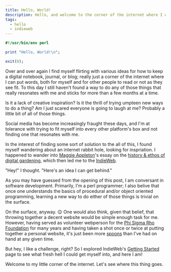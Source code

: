 ```yaml
---
title: Hello, World!
description: Hello, and welcome to the corner of the internet where I write all of the words.
tags:
  - hello
  - indieweb
---
```


```perl
#!/usr/bin/env perl

print "Hello, World!\n";

exit(0);
```

Over and over again I find myself flirting with various ideas for how to keep a digital notebook, journal, or blog; really just a corner of the
internet where I can put words, both for myself and for other people to read or not as they see fit. To this day I still haven't found a way to
do any of those things that really resonates with me and sticks for more than a few months at a time.

Is it a lack of creative inspiration? Is it the thrill of trying umpteen new ways to do a thing? Am I just scared everyone is going to laugh
at me? Probably a little bit of all of those things.

Social media has become increasingly fraught these days, and I'm at tolerance with trying to fit myself into every other platform's box and not finding
one that resonates with me.

In the interest of finding some sort of solution to the all of this, I found myself wandering about an internet rabbit hole, looking for inspriation.
I happened to wander into [Maggie Appleton](https://maggieappleton.com)'s essay on the [history & ethos of digital gardening](https://maggieappleton.com/garden-history),
which then led me to the [IndieWeb](https://indieweb.org).

"Hey!" I thought. "Here's an idea I can get behind."

As you may have guessed from the opening of this post, I am conversant in software development. Primarily, I'm a perl programmer; I also belive that once
one understands the basics of procedural and/or object oriented programming, learning a new way to do either of those things is trivial on the surface.

On the surface, anyway. 😉 One would also think, given that belief, that throwing together a decent website would be simple enough task for me. However, having
served as volunteer webperson for the [Phi Sigma Rho Foundation](http://www.phisigmarhofoundation.org) for many years and having taken a shot once or twice
at putting together a personal website, it's just been more [spoons](https://en.wikipedia.org/wiki/Spoon_theory) than I've had on hand at any given time.

But hey, I like a challenge, right? So I explored IndieWeb's [Getting Started](https://indieweb.org/Getting_Started) page to see what fresh hell I could get
myself into, and here I am!

Welcome to my little corner of the internet. Let's see where this thing goes.

